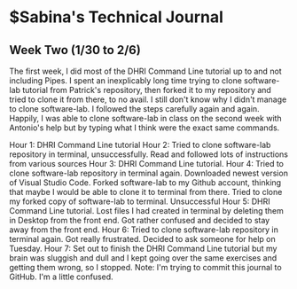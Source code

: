# $Sabina's Technical Journal

## Week Two (1/30 to 2/6)

The first week, I did most of the DHRI Command Line tutorial up to and not including Pipes. I spent an inexplicably long time trying to clone software-lab tutorial from Patrick's repository, then forked it to my repository and tried to clone it from there, to no avail. I still don't know why I didn't manage to clone software-lab. I followed the steps carefully again and again. Happily, I was able to clone software-lab in class on the second week with Antonio's help but by typing what I think were the exact same commands. 

Hour 1: DHRI Command Line tutorial
Hour 2: Tried to clone software-lab repository in terminal, unsuccessfully. Read and followed lots of instructions from various sources
Hour 3: DHRI Command Line tutorial. 
Hour 4: Tried to clone software-lab repository in terminal again. Downloaded newest version of Visual Studio Code. Forked software-lab to my Github account, thinking that maybe I would be able to clone it to terminal from there. Tried to clone my forked copy of software-lab to terminal. Unsuccessful
Hour 5: DHRI Command Line tutorial. Lost files I had created in terminal by deleting them in Desktop from the front end. Got rather confused and decided to stay away from the front end.
Hour 6: Tried to clone software-lab repository in terminal again. Got really frustrated. Decided to ask someone for help on Tuesday.
Hour 7: Set out to finish the DHRI Command Line tutorial but my brain was sluggish and dull and I kept going over the same exercises and getting them wrong, so I stopped.
Note: I'm trying to commit this journal to GitHub. I'm a little confused. 
